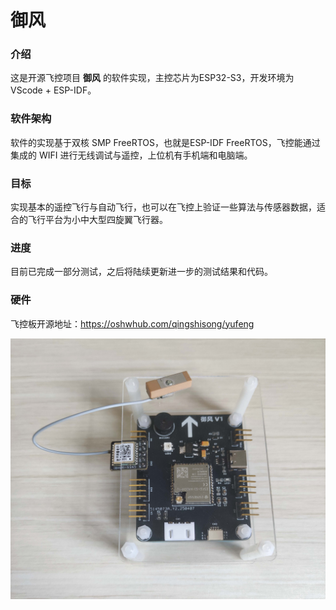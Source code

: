 # 御风

### 介绍
这是开源飞控项目 **御风** 的软件实现，主控芯片为ESP32-S3，开发环境为 VScode + ESP-IDF。

### 软件架构
软件的实现基于双核 SMP FreeRTOS，也就是ESP-IDF FreeRTOS，飞控能通过集成的 WIFI 进行无线调试与遥控，上位机有手机端和电脑端。


### 目标
实现基本的遥控飞行与自动飞行，也可以在飞控上验证一些算法与传感器数据，适合的飞行平台为小中大型四旋翼飞行器。


### 进度
目前已完成一部分测试，之后将陆续更新进一步的测试结果和代码。


### 硬件
飞控板开源地址：https://oshwhub.com/qingshisong/yufeng

 <img src="assets/picture/封面.jpg" width="868px" />
